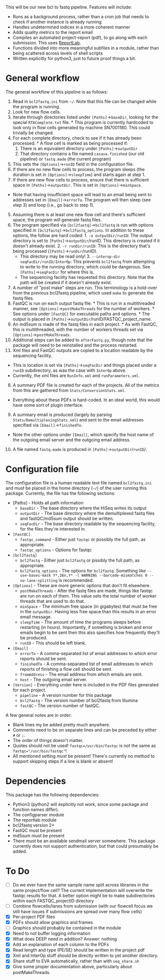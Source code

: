 This will be our new bcl to fastq pipeline. Features will include:

  * Runs as a background process, rather than a cron job that needs to check if another instance is already running
  * Handles undetermined indices in a more coherent manner
  * Adds quality metrics to the report email
  * Compiles an automated project-report (pdf), to go along with each submission. This uses [ReportLab](https://pypi.python.org/pypi/reportlab).
  * Functions divided into more meaningful subfiles in a module, rather than being scattered across levels of shell scripts
  * Written explicitly for python3, just to future proof things a bit.

General workflow
================
The general workflow of this pipeline is as follows:
1. Read in `bcl2fastq.ini` from `~/`. Note that this file can be changed while the program is running.
2. Look for new flow cells.
  1. Iterate through directories listed under `[Paths]`->`baseDir`, looking for the special `RTAComplete.txt` file.
    * This program is currently hardcoded to look only in flow cells generated by machine SN7001180. This could trivially be changed.
  2. For each complete directory, check to see if it has already been processed.
    * A flow cell is marked as being processed if:
      1. There is an equivalent directory under `[Paths]`->`outputDir`
      2. That directory contains a file named `casava.finished` (our old pipeline) or `fastq.made` (the current program)
  3. This sets the `[Options]`->`runID` field in the configuration file.
3. If there are no new flow cells to process, the program sleeps (the duration is set in `[Options]`->`sleepTime`) and starts again at step 1.
4. If there are new flow cells to process, ensure that there is sufficient space in `[Paths]`->`outputDir`. This is set in `[Options]`->`minSpace`.
  * Note that having insufficient space will lead to an email being sent to addresses set in `[Email]`->`errorTo`. The program will then sleep (see step 3) and loop (i.e., go back to step 1).
5. Assuming there is at least one new flow cell and there's sufficient space, the program will generate fastq files.
  1. The program specified via `[bcl2fastq]`->`bcl2fastq` is run with options specified in `[bcl2fastq]`->`bcl2fastq_options`. In addition to these options, the follow are hard coded:
    1. `-o outputDir/runID`: The output directory is set to `[Paths]`->`outputDir`/runID. This directory is created if it doesn't already exist.
    2. `-r runDir/runID`: This is the directory that's being processed (`[Paths]`->`runDir`/runID).
      * This directory may be read only!
    3. `--interop-dir seqFacDir/runID/InterOp`: This prevents `bcl2fastq` from attempting to write to the running directory, which could be dangerous. See `[Paths]`->`seqFacDir` for where this is.
      * The sequencing facility has requested this directory. Note that the path will be created if it doesn't already exist.
6. A number of "post make" steps are run. This terminology is a hold-over from the previous bcl2fastq pipeline, which used `make` to generate the fastq files.
  1. FastQC is run on each output fastq file.
    * This is run in a multithreaded manner, see `[Options]`->`postMakeThreads` for the number of workers.
    * See options under `[FastQC]` for executable paths and options.
    * The output is placed in `[Paths]`->`outputDir`/runID/FASTQC_project_name.
  2. An md5sum is made of the fastq files in each project.
    * As with FastQC, this is multithreaded, with the number of workers threads set via `[Options]`->`postMakeThreads`.
  3. Additional steps can be added to `afterFastq.py`, though note that the package will need to be reinstalled and the process restarted.
7. Xml files and FastQC outputs are copied to a location readable by the sequencing facility.
  * This is location is set via `[Paths]`->`seqFacDir` and things placed under a `runID` subdirectory, as was the case with `InterOp` above.
  * Currently, the xml files are `RunInfo.xml` and `runParameters.xml`.
8. A summary PDF file is created for each of the projects. All of the metrics from this are gathered from `Stats/ConversionStats.xml`.
  * Everything about these PDFs is hard-coded. In an ideal world, this would have some sort of plugin interface.
9. A summary email is produced (largely by parsing `Stats/DemultiplexingStats.xml`) and sent to the email addresses specified via `[Email]`->`finishedTo`.
  * Note the other options under `[Email]`, which specify the host name of the outgoing email server and the outgoing email address.
10. A file named `fastq.made` is produced in `[Paths]`->`outputDir`/`runID`/.

Configuration file
==================
The configuration file is a human readable text file named `bcl2fastq.ini` and must be placed in the home directory (`~/`) of the user running this package. Currently, the file has the following sections:
  * [Paths] - Holds all path information
    * `baseDir` - The base directory where the HiSeq writes its output
    * `outputDir` - The base directory where the demultiplexed fastq files and fastQC/md5sum output should be written.
    * `seqFacDir` - The base directory readable by the sequencing facility, for the files they're interested in.
  * `[FastQC]`
    * `fastqc_command` - Either just `fastqc` or possibly the full path, as appropriate.
    * `fastqc_options` - Options for fastqc
  * `[bcl2fastq]`
    * `bcl2fastq` - Either just `bcl2fastq` or pissibly the full path, as appropriate.
    * `bcl2fastq_options` - The options for `bcl2fastq`. Something like `--use-bases-mask Y*,I6n,Y* -l WARNING --barcode-mismatches 0 --no-lane-splitting` is recommended.
  * `[Options]` - These are more generic options that don't fit elsewhere.
    * `postMakeThreads` - After the fastq files are made, things like fastqc are run on each of them. This value sets the total number of worker threads that are used to do that.
    * `minSpace` - The minimum free space (in gigabytes) that must be free in the `outputDir`. Having less free space than this results in an error email message.
    * `sleepTime` - The amount of time the programs sleeps before restarting (in hours). Importantly, if something is broken and error emails begin to be sent then this also specifies how frequently they'll be produced.
    * `runID` - This should be left blank.
  * `[Email]`
    * `errorTo` - A comma-separated list of email addresses to which error reports should be sent.
    * `finishedTo` - A comma-separated list of email addresses to which reports of finishing a flow cell should be sent.
    * `fromAddress` - The email address from which emails are sent.
    * `host` - The outgoing email server.
  * `[Version]` - Everything under here is included in the PDF files generated for each project.
    * `pipeline` - A version number for this package
    * `bcl2fastq` - The version number of bcl2fastq from Illumina
    * `fastQC` - The version number of fastQC.

A few general notes are in order:
  * Blank lines my be added pretty much anywhere.
  * Comments need to be on separate lines and can be preceded by either `#` or `;`.
  * The order of things doesn't matter.
  * Quotes should not be used! `fastqc=/usr/bin/fastqc` is not the same as `fastqc="/usr/bin/fastqc"`!
  * All mentioned setting *must* be present! There's currently no method to support skipping steps if a line is blank or absent!

Dependencies
============
This package has the following dependencies:
  * Python3 (python2 will explicitly not work, since some package and function names differ).
  * The configparser module
  * The reportlab module
  * bcl2fastq version 2+
  * FastQC must be present
  * md5sum must be present
  * There must be an available sendmail server somewhere. This package currently does not support authentication, but that could presumably be added.

To Do
=====
 - [ ] Do we ever have the same sample name split across libraries in the same project/flow cell? The current implementation will overwrite the fastqc results for that. A better option might be to make subdirectories within each FASTQC_projectID directory
 - [ ] Combine flowcells/lanes from submission (with our flowcell focus we still have issues if submissions are spread over many flow cells)
 - [X] Per-project PDF files
 - [X] PDFs should allow graphics and frames
 - [ ] Graphics should probably be contained in the module
 - [X] Need to not buffer logging information
 - [X] What does DEEP need in addition? Answer: nothing
 - [X] Add an explanation of each column to the PDFs
 - [X] Read length and type (PE/SE) should be written in the project pdf
 - [X] Xml and InterOp stuff should be directly written to yet another directory.
 - [X] Share stuff to EVA automatically, rather than with `seq_share.sh`
 - [X] Give some proper documentation above, particularly about postMakeThreads.
